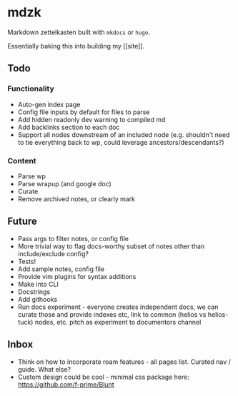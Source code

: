 # mdzk

Markdown zettelkasten built with `mkdocs` or `hugo`.

Essentially baking this into building my [[site]].

## Todo

### Functionality

- Auto-gen index page
- Config file inputs by default for files to parse
- Add hidden readonly dev warning to compiled md
- Add backlinks section to each doc
- Support all nodes downstream of an included node (e.g. shouldn't need to tie everything back to wp, could leverage ancestors/descendants?)


### Content

- Parse wp
- Parse wrapup (and google doc)
- Curate
- Remove archived notes, or clearly mark


## Future

- Pass args to filter notes, or config file
- More trivial way to flag docs-worthy subset of notes other than include/exclude config?
- Tests!
- Add sample notes, config file
- Provide vim plugins for syntax additions
- Make into CLI
- Docstrings
- Add githooks
- Run docs experiment - everyone creates independent docs, we can curate those and provide indexes etc, link to common (helios vs helios-tuck) nodes, etc. pitch as experiment to documentors channel

## Inbox

- Think on how to incorporate roam features - all pages list. Curated nav / guide. What else?
- Custom design could be cool - minimal css package here: https://github.com/f-prime/Blunt
